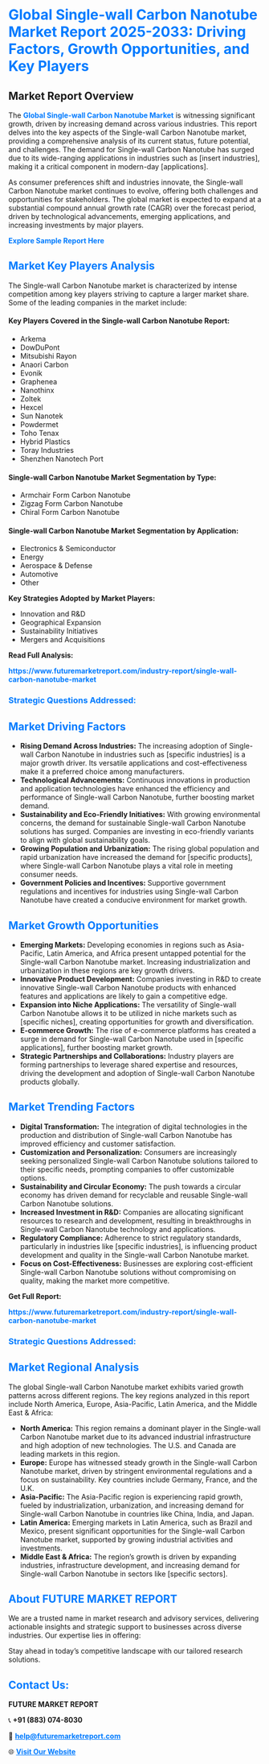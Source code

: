 <h1 style="color: #007BFF;">Global Single-wall Carbon Nanotube Market Report 2025-2033: Driving Factors, Growth Opportunities, and Key Players</h1>

<section id="overview">
<h2>Market Report Overview</h2>
<p>The <a href="https://www.futuremarketreport.com/industry-report/single-wall-carbon-nanotube-market" style="color: #007BFF; text-decoration: none;"><strong>Global Single-wall Carbon Nanotube Market</strong></a> is witnessing significant growth, driven by increasing demand across various industries. This report delves into the key aspects of the Single-wall Carbon Nanotube market, providing a comprehensive analysis of its current status, future potential, and challenges. The demand for Single-wall Carbon Nanotube has surged due to its wide-ranging applications in industries such as [insert industries], making it a critical component in modern-day [applications].</p>
<p>As consumer preferences shift and industries innovate, the Single-wall Carbon Nanotube market continues to evolve, offering both challenges and opportunities for stakeholders. The global market is expected to expand at a substantial compound annual growth rate (CAGR) over the forecast period, driven by technological advancements, emerging applications, and increasing investments by major players.</p>
</section>

<section id="overview">
<p><a href="https://www.futuremarketreport.com/request-sample/reportId=114729" style="color: #007BFF; text-decoration: none;"><strong>Explore Sample Report Here</strong></a></p>
</section>

<section id="key-players">
<h2 style="color: #007BFF;">Market Key Players Analysis</h2>
<p>The Single-wall Carbon Nanotube market is characterized by intense competition among key players striving to capture a larger market share. Some of the leading companies in the market include:</p>
<h4>Key Players Covered in the Single-wall Carbon Nanotube Report:</h4>
<ul><li>Arkema</li><li>DowDuPont</li><li>Mitsubishi Rayon</li><li>Anaori Carbon</li><li>Evonik</li><li>Graphenea</li><li>Nanothinx</li><li>Zoltek</li><li>Hexcel</li><li>Sun Nanotek</li><li>Powdermet</li><li>Toho Tenax</li><li>Hybrid Plastics</li><li>Toray Industries</li><li>Shenzhen Nanotech Port</li></ul>
<h4>Single-wall Carbon Nanotube Market Segmentation by Type:</h4>
<ul><li>Armchair Form Carbon Nanotube</li><li>Zigzag Form Carbon Nanotube</li><li>Chiral Form Carbon Nanotube</li></ul>

<h4>Single-wall Carbon Nanotube Market Segmentation by Application:</h4>
<ul><li>Electronics &amp; Semiconductor</li><li>Energy</li><li>Aerospace &amp; Defense</li><li>Automotive</li><li>Other</li></ul>
<p><strong>Key Strategies Adopted by Market Players:</strong></p>
<ul>
<li>Innovation and R&D</li>
<li>Geographical Expansion</li>
<li>Sustainability Initiatives</li>
<li>Mergers and Acquisitions</li>
</ul>
</section>

<section>
<p><strong>Read Full Analysis: </strong></p><a href="https://www.futuremarketreport.com/industry-report/single-wall-carbon-nanotube-market" style="color: #007BFF; text-decoration: none;"><strong>https://www.futuremarketreport.com/industry-report/single-wall-carbon-nanotube-market</strong></a>
<h3 style="color: #007BFF;">Strategic Questions Addressed:</h3>
</section>

<section id="driving-factors">
<h2 style="color: #007BFF;">Market Driving Factors</h2>
<ul>
<li><strong>Rising Demand Across Industries:</strong> The increasing adoption of Single-wall Carbon Nanotube in industries such as [specific industries] is a major growth driver. Its versatile applications and cost-effectiveness make it a preferred choice among manufacturers.</li>
<li><strong>Technological Advancements:</strong> Continuous innovations in production and application technologies have enhanced the efficiency and performance of Single-wall Carbon Nanotube, further boosting market demand.</li>
<li><strong>Sustainability and Eco-Friendly Initiatives:</strong> With growing environmental concerns, the demand for sustainable Single-wall Carbon Nanotube solutions has surged. Companies are investing in eco-friendly variants to align with global sustainability goals.</li>
<li><strong>Growing Population and Urbanization:</strong> The rising global population and rapid urbanization have increased the demand for [specific products], where Single-wall Carbon Nanotube plays a vital role in meeting consumer needs.</li>
<li><strong>Government Policies and Incentives:</strong> Supportive government regulations and incentives for industries using Single-wall Carbon Nanotube have created a conducive environment for market growth.</li>
</ul>
</section>

<section id="growth-opportunities">
<h2 style="color: #007BFF;">Market Growth Opportunities</h2>
<ul>
<li><strong>Emerging Markets:</strong> Developing economies in regions such as Asia-Pacific, Latin America, and Africa present untapped potential for the Single-wall Carbon Nanotube market. Increasing industrialization and urbanization in these regions are key growth drivers.</li>
<li><strong>Innovative Product Development:</strong> Companies investing in R&D to create innovative Single-wall Carbon Nanotube products with enhanced features and applications are likely to gain a competitive edge.</li>
<li><strong>Expansion into Niche Applications:</strong> The versatility of Single-wall Carbon Nanotube allows it to be utilized in niche markets such as [specific niches], creating opportunities for growth and diversification.</li>
<li><strong>E-commerce Growth:</strong> The rise of e-commerce platforms has created a surge in demand for Single-wall Carbon Nanotube used in [specific applications], further boosting market growth.</li>
<li><strong>Strategic Partnerships and Collaborations:</strong> Industry players are forming partnerships to leverage shared expertise and resources, driving the development and adoption of Single-wall Carbon Nanotube products globally.</li>
</ul>
</section>

<section id="trending-factors">
<h2 style="color: #007BFF;">Market Trending Factors</h2>
<ul>
<li><strong>Digital Transformation:</strong> The integration of digital technologies in the production and distribution of Single-wall Carbon Nanotube has improved efficiency and customer satisfaction.</li>
<li><strong>Customization and Personalization:</strong> Consumers are increasingly seeking personalized Single-wall Carbon Nanotube solutions tailored to their specific needs, prompting companies to offer customizable options.</li>
<li><strong>Sustainability and Circular Economy:</strong> The push towards a circular economy has driven demand for recyclable and reusable Single-wall Carbon Nanotube solutions.</li>
<li><strong>Increased Investment in R&D:</strong> Companies are allocating significant resources to research and development, resulting in breakthroughs in Single-wall Carbon Nanotube technology and applications.</li>
<li><strong>Regulatory Compliance:</strong> Adherence to strict regulatory standards, particularly in industries like [specific industries], is influencing product development and quality in the Single-wall Carbon Nanotube market.</li>
<li><strong>Focus on Cost-Effectiveness:</strong> Businesses are exploring cost-efficient Single-wall Carbon Nanotube solutions without compromising on quality, making the market more competitive.</li>
</ul>
</section>

<section>
<p><strong>Get Full Report: </strong></p><a href="https://www.futuremarketreport.com/industry-report/single-wall-carbon-nanotube-market" style="color: #007BFF; text-decoration: none;"><strong>https://www.futuremarketreport.com/industry-report/single-wall-carbon-nanotube-market</strong></a>
<h3 style="color: #007BFF;">Strategic Questions Addressed:</h3>
</section>


<section id="regional-analysis">
<h2 style="color: #007BFF;">Market Regional Analysis</h2>
<p>The global Single-wall Carbon Nanotube market exhibits varied growth patterns across different regions. The key regions analyzed in this report include North America, Europe, Asia-Pacific, Latin America, and the Middle East & Africa:</p>
<ul>
<li><strong>North America:</strong> This region remains a dominant player in the Single-wall Carbon Nanotube market due to its advanced industrial infrastructure and high adoption of new technologies. The U.S. and Canada are leading markets in this region.</li>
<li><strong>Europe:</strong> Europe has witnessed steady growth in the Single-wall Carbon Nanotube market, driven by stringent environmental regulations and a focus on sustainability. Key countries include Germany, France, and the U.K.</li>
<li><strong>Asia-Pacific:</strong> The Asia-Pacific region is experiencing rapid growth, fueled by industrialization, urbanization, and increasing demand for Single-wall Carbon Nanotube in countries like China, India, and Japan.</li>
<li><strong>Latin America:</strong> Emerging markets in Latin America, such as Brazil and Mexico, present significant opportunities for the Single-wall Carbon Nanotube market, supported by growing industrial activities and investments.</li>
<li><strong>Middle East & Africa:</strong> The region’s growth is driven by expanding industries, infrastructure development, and increasing demand for Single-wall Carbon Nanotube in sectors like [specific sectors].</li>
</ul>
</section>

<footer>
<h2 style="color: #007BFF;">About FUTURE MARKET REPORT</h2>
<p>We are a trusted name in market research and advisory services, delivering actionable insights and strategic support to businesses across diverse industries. Our expertise lies in offering:</p>

<p>Stay ahead in today’s competitive landscape with our tailored research solutions.</p>

<h2 style="color: #007BFF;">Contact Us:</h2>
<p><strong>FUTURE MARKET REPORT</strong></p>
<p>📞 <strong>+91 (883) 074-8030</strong></p>
<p>📧 <strong><a href="mailto:help@futuremarketreport.com" style="color: #007BFF;">help@futuremarketreport.com</a></strong></p>
<p>🌐 <strong><a href="https://www.futuremarketreport.com/" style="color: #007BFF;">Visit Our Website</a></strong></p>
</footer>